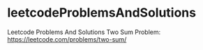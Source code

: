 # leetcodeProblemsAndSolutions
Leetcode Problems And Solutions
Two Sum Problem:   https://leetcode.com/problems/two-sum/
